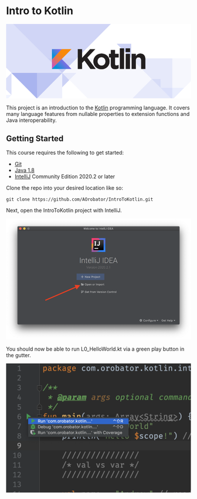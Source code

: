 # Intro to Kotlin

![Kotlin Banner][kotlin_banner]

This project is an introduction to the [Kotlin] programming language. It covers 
many language features from nullable properties to extension functions and Java
interoperability.

## Getting Started

This course requires the following to get started:

* [Git]
* [Java 1.8]
* [IntelliJ] Community Edition 2020.2 or later

Clone the repo into your desired location like so:

```
git clone https://github.com/AOrobator/IntroToKotlin.git
```

Next, open the IntroToKotlin project with IntelliJ.

![open_project][open_project]

You should now be able to run L0_HelloWorld.kt
via a green play button in the gutter.

![Run code][run_code]

[Git]: https://git-scm.com/downloads
[kotlin_banner]: img/kotlin_banner.png "Kotlin Logo"
[Kotlin]: https://kotlinlang.org/
[Java 1.8]: https://www.oracle.com/technetwork/java/javase/downloads/jdk8-downloads-2133151.html
[IntelliJ]: https://www.jetbrains.com/idea/download/
[open_project]: img/open_project.png "Import Project"
[run_code]: img/run_code.png "Run Code"